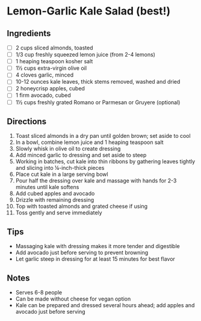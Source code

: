 # Lemon-Garlic Kale Salad (best!)

## Ingredients
- [ ] 2 cups sliced almonds, toasted
- [ ] 1/3 cup freshly squeezed lemon juice (from 2-4 lemons)
- [ ] 1 heaping teaspoon kosher salt
- [ ] 1½ cups extra-virgin olive oil
- [ ] 4 cloves garlic, minced
- [ ] 10-12 ounces kale leaves, thick stems removed, washed and dried
- [ ] 2 honeycrisp apples, cubed
- [ ] 1 firm avocado, cubed
- [ ] 1½ cups freshly grated Romano or Parmesan or Gruyere (optional)

## Directions
1. Toast sliced almonds in a dry pan until golden brown; set aside to cool
2. In a bowl, combine lemon juice and 1 heaping teaspoon salt
3. Slowly whisk in olive oil to create dressing
4. Add minced garlic to dressing and set aside to steep
5. Working in batches, cut kale into thin ribbons by gathering leaves tightly and slicing into ¼-inch-thick pieces
6. Place cut kale in a large serving bowl
7. Pour half the dressing over kale and massage with hands for 2-3 minutes until kale softens
8. Add cubed apples and avocado
9. Drizzle with remaining dressing
10. Top with toasted almonds and grated cheese if using
11. Toss gently and serve immediately

## Tips
- Massaging kale with dressing makes it more tender and digestible
- Add avocado just before serving to prevent browning
- Let garlic steep in dressing for at least 15 minutes for best flavor

## Notes
- Serves 6-8 people
- Can be made without cheese for vegan option
- Kale can be prepared and dressed several hours ahead; add apples and avocado just before serving